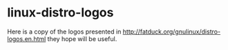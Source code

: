 # linux-distro-logos
Here is a copy of the logos presented in http://fatduck.org/gnulinux/distro-logos.en.html they hope will be useful.
